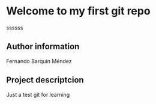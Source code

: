 # Welcome to my first git repo
ssssss
## Author information
Fernando Barquín Méndez

## Project descriptcion
Just a test git for learning

